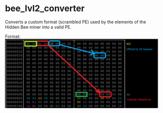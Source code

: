 # bee_lvl2_converter
Converts a custom format (scrambled PE) used by the elements of the Hidden Bee miner into a valid PE.<br/>

Format:<br/>
![diagram](../pics/scrambled_pe1.png)

